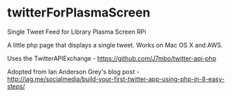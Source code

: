 twitterForPlasmaScreen
======================

Single Tweet Feed for Library Plasma Screen RPi

A little php page that displays a single tweet. Works on Mac OS X and AWS. 

Uses the TwitterAPIExchange - https://github.com/J7mbo/twitter-api-php

Adopted from Ian Anderson Grey's blog post - http://iag.me/socialmedia/build-your-first-twitter-app-using-php-in-8-easy-steps/

